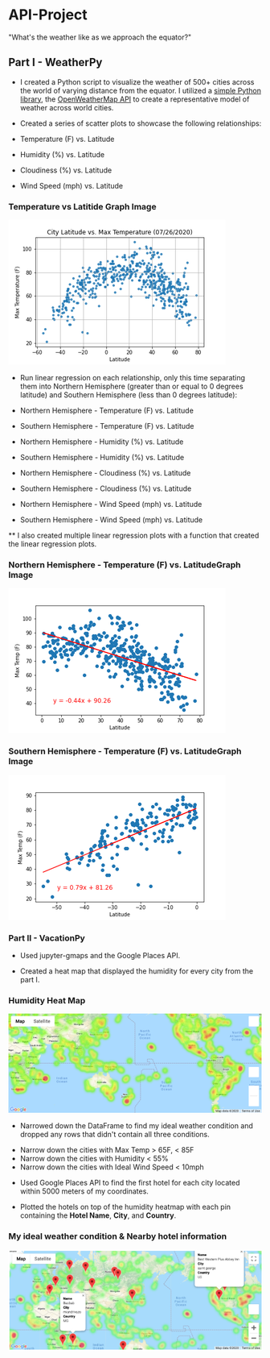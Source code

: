 # API-Project

"What's the weather like as we approach the equator?"

## Part I - WeatherPy

* I created a Python script to visualize the weather of 500+ cities across the world of varying distance from the equator. I utilized a [simple Python library](https://pypi.python.org/pypi/citipy), the [OpenWeatherMap API](https://openweathermap.org/api) to create a representative model of weather across world cities.

* Created a series of scatter plots to showcase the following relationships:

* Temperature (F) vs. Latitude
* Humidity (%) vs. Latitude
* Cloudiness (%) vs. Latitude
* Wind Speed (mph) vs. Latitude

### Temperature vs Latitide Graph Image


![Temperature-Latitude](Readme_Images/Temperature_Latitude.png)


* Run linear regression on each relationship, only this time separating them into Northern Hemisphere (greater than or equal to 0 degrees latitude) and Southern Hemisphere (less than 0 degrees latitude):

* Northern Hemisphere - Temperature (F) vs. Latitude
* Southern Hemisphere - Temperature (F) vs. Latitude
* Northern Hemisphere - Humidity (%) vs. Latitude
* Southern Hemisphere - Humidity (%) vs. Latitude
* Northern Hemisphere - Cloudiness (%) vs. Latitude
* Southern Hemisphere - Cloudiness (%) vs. Latitude
* Northern Hemisphere - Wind Speed (mph) vs. Latitude
* Southern Hemisphere - Wind Speed (mph) vs. Latitude

** I also created multiple linear regression plots with a function that created the linear regression plots.

### Northern Hemisphere - Temperature (F) vs. LatitudeGraph Image


![Temp_Latitude_N_Hemisphere](Readme_Images/Temp_Latitude_N_Hemisphere.png)


### Southern Hemisphere - Temperature (F) vs. LatitudeGraph Image


![Temp_Latitude_S_Hemisphere](Readme_Images/Temp_Latitude_S_Hemisphere.png)

### Part II - VacationPy

* Used jupyter-gmaps and the Google Places API.

* Created a heat map that displayed the humidity for every city from the part I.


### Humidity Heat Map


![humidity_map](Readme_Images/humidity_map.png)

* Narrowed down the DataFrame to find my ideal weather condition and dropped any rows that didn't contain all three conditions. 

- Narrow down the cities with Max Temp > 65F, < 85F
- Narrow down the cities with Humidity < 55%
- Narrow down the cities with Ideal Wind Speed < 10mph

* Used Google Places API to find the first hotel for each city located within 5000 meters of my coordinates.

* Plotted the hotels on top of the humidity heatmap with each pin containing the **Hotel Name**, **City**, and **Country**.


### My ideal weather condition & Nearby hotel information


![hotel_map](Readme_Images/hotel_map.png)
